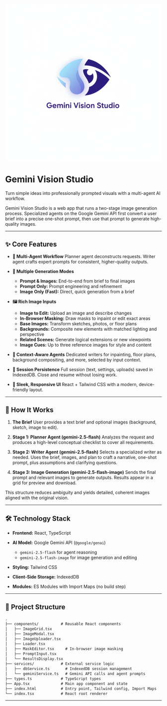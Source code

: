 ![Gemini_Vision_Studio](./2025-10-29_08-04.png)


# Gemini Vision Studio

Turn simple ideas into professionally prompted visuals with a multi-agent AI workflow.

Gemini Vision Studio is a web app that runs a two-stage image generation process. Specialized agents on the Google Gemini API first convert a user brief into a precise one-shot prompt, then use that prompt to generate high-quality images.

---

## ✨ Core Features

* **🧠 Multi-Agent Workflow**
  Planner agent deconstructs requests. Writer agent crafts expert prompts for consistent, higher-quality outputs.

* **🎨 Multiple Generation Modes**

  * **Prompt & Images:** End-to-end from brief to final images
  * **Prompt Only:** Prompt engineering and refinement
  * **Image Only (Fast):** Direct, quick generation from a brief

* **🖼️ Rich Image Inputs**

  * **Image to Edit:** Upload an image and describe changes
  * **In-Browser Masking:** Draw masks to inpaint or edit exact areas
  * **Base Images:** Transform sketches, photos, or floor plans
  * **Backgrounds:** Composite new elements with matched lighting and perspective
  * **Related Scenes:** Generate logical extensions or new viewpoints
  * **Image Cues:** Up to three reference images for style and content

* **🤖 Context-Aware Agents**
  Dedicated writers for inpainting, floor plans, background compositing, and more, selected by input context.

* **💾 Session Persistence**
  Full session (text, settings, uploads) saved in IndexedDB. Close and resume without losing work.

* **🧩 Sleek, Responsive UI**
  React + Tailwind CSS with a modern, device-friendly layout.

---

## 🚀 How It Works

1. **The Brief**
   User provides a text brief and optional images (background, sketch, image to edit).

2. **Stage 1: Planner Agent (gemini-2.5-flash)**
   Analyzes the request and produces a high-level conceptual checklist to cover all requirements.

3. **Stage 2: Writer Agent (gemini-2.5-flash)**
   Selects a specialized writer as needed. Uses the brief, images, and plan to craft a narrative, one-shot prompt, plus assumptions and clarifying questions.

4. **Stage 3: Image Generation (gemini-2.5-flash-image)**
   Sends the final prompt and relevant images to generate outputs. Results appear in a grid for preview and download.

This structure reduces ambiguity and yields detailed, coherent images aligned with the original vision.

---

## 🛠️ Technology Stack

* **Frontend:** React, TypeScript
* **AI Model:** Google Gemini API (`@google/genai`)

  * `gemini-2.5-flash` for agent reasoning
  * `gemini-2.5-flash-image` for image generation and editing
* **Styling:** Tailwind CSS
* **Client-Side Storage:** IndexedDB
* **Modules:** ES Modules with Import Maps (no build step)

---

## 📂 Project Structure

```text
.
├── components/          # Reusable React components
│   ├── ImageGrid.tsx
│   ├── ImageModal.tsx
│   ├── ImageUploader.tsx
│   ├── Loader.tsx
│   ├── MaskEditor.tsx     # In-browser image masking
│   ├── PromptInput.tsx
│   └── ResultsDisplay.tsx
├── services/            # External service logic
│   ├── dbService.ts       # IndexedDB session management
│   └── geminiService.ts   # Gemini API calls and agent prompts
├── types.ts             # TypeScript types
├── App.tsx              # Main app component and state
├── index.html           # Entry point, Tailwind config, Import Maps
└── index.tsx            # React root renderer
```

---
